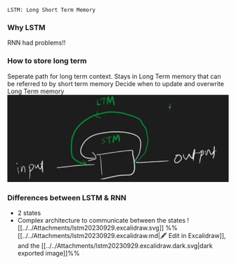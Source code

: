 
`LSTM: Long Short Term Memory`
### Why LSTM
RNN had problems!!

### How to store long term

Seperate path for long term context.
Stays in Long Term memory that can be referred to by short term memory
Decide when to update and overwrite Long Term memory
![](../../Attachments/lstm-20230929.png)

### Differences between LSTM & RNN
- 2 states
- Complex architecture to communicate between the states
![[../../Attachments/lstm20230929.excalidraw.svg]]
%%[[../../Attachments/lstm20230929.excalidraw.md|🖋 Edit in Excalidraw]], and the [[../../Attachments/lstm20230929.excalidraw.dark.svg|dark exported image]]%%